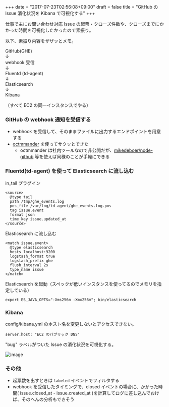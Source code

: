 +++
date = "2017-07-23T02:56:08+09:00"
draft = false
title = "GitHub の Issue 消化状況を Kibana で可視化する"
+++

仕事で主にお問い合わせ対応 Issue の起票・クローズ件数や、クローズまでにかかった時間を可視化したかったので素振り。 

<!--more--> 

以下、素振り内容をザザッとメモ。

GitHub(GHE)  
↓  
webhook 受信  
↓  
Fluentd (td-agent)  
↓  
Elasticsearch  
↓  
Kibana  

（すべて EC2 の同一インスタンスでやる）


### GitHub の webhook 通知を受信する

- webhook を受信して、そのままファイルに出力するエンドポイントを用意する
- [octmmander](https://speakerdeck.com/kenchan/pepabo-ec-tech-meeting-01?slide=8) を使ってサクッとできた
	- octmmander は社内ツールなので非公開だが、[mikedeboer/node-github](https://github.com/mikedeboer/node-github) 等を使えば同様のことが手軽にできる


### Fluentd(td-agent) を使って Elasticsearch に流し込む

in_tail プラグイン

```
<source>
  @type tail
  path /tmp/ghe_events.log
  pos_file /var/log/td-agent/ghe_events.log.pos
  tag issue.event
  format json
  time_key issue.updated_at
</source>
```

Elasticsearch に流し込む

```
<match issue.event>
  @type elasticsearch
  hosts localhost:9200
  logstash_format true
  logstash_prefix ghe
  flush_interval 2s
  type_name issue
</match>
```

Elasticsearch を起動（スペックが低いインスタンスを使ってるのでメモリを指定している）

```
export ES_JAVA_OPTS="-Xms256m -Xmx256m"; bin/elasticsearch
```

### Kibana 

config/kibana.yml のホスト名を変更しないとアクセスできない。


```
server.host: "EC2 のパブリック DNS"
```

"bug" ラベルがついた Issue の消化状況を可視化する。

![image](https://user-images.githubusercontent.com/1885716/28501793-67d70634-701e-11e7-9112-46d57a606e0d.png)


### その他

- 起票数を出すときは `labeled` イベントでフィルタする
- webhook を受信したタイミングで、closed イベントの場合に、かかった時間( issue.closed_at - issue.created_at )を計算してログに差し込んでおけば、そのへんの分析もできそう

